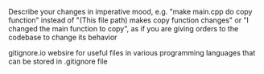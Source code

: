 Describe your changes in imperative mood, e.g.
"make main.cpp do copy function" instead of "(This file path)
makes copy function changes" or "I changed the main function to copy",
as if you are giving orders to the codebase to change its behavior


gitignore.io   websire for useful files in various programming languages that can be stored in .gitignore file
